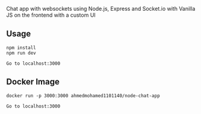Chat app with websockets using Node.js, Express and Socket.io with Vanilla JS on the frontend with a custom UI

## Usage
```
npm install
npm run dev

Go to localhost:3000
```
## Docker Image

```
docker run -p 3000:3000 ahmedmohamed1101140/node-chat-app

Go to localhost:3000
```